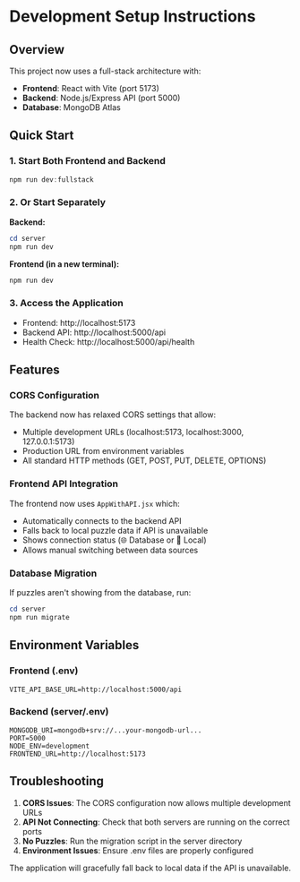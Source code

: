 # Development Setup Instructions

## Overview
This project now uses a full-stack architecture with:
- **Frontend**: React with Vite (port 5173)
- **Backend**: Node.js/Express API (port 5000)  
- **Database**: MongoDB Atlas

## Quick Start

### 1. Start Both Frontend and Backend
```powershell
npm run dev:fullstack
```

### 2. Or Start Separately

**Backend:**
```powershell
cd server
npm run dev
```

**Frontend (in a new terminal):**
```powershell
npm run dev
```

### 3. Access the Application
- Frontend: http://localhost:5173
- Backend API: http://localhost:5000/api
- Health Check: http://localhost:5000/api/health

## Features

### CORS Configuration
The backend now has relaxed CORS settings that allow:
- Multiple development URLs (localhost:5173, localhost:3000, 127.0.0.1:5173)
- Production URL from environment variables
- All standard HTTP methods (GET, POST, PUT, DELETE, OPTIONS)

### Frontend API Integration
The frontend now uses `AppWithAPI.jsx` which:
- Automatically connects to the backend API
- Falls back to local puzzle data if API is unavailable
- Shows connection status (🌐 Database or 💾 Local)
- Allows manual switching between data sources

### Database Migration
If puzzles aren't showing from the database, run:
```powershell
cd server
npm run migrate
```

## Environment Variables

### Frontend (.env)
```
VITE_API_BASE_URL=http://localhost:5000/api
```

### Backend (server/.env)
```
MONGODB_URI=mongodb+srv://...your-mongodb-url...
PORT=5000
NODE_ENV=development
FRONTEND_URL=http://localhost:5173
```

## Troubleshooting

1. **CORS Issues**: The CORS configuration now allows multiple development URLs
2. **API Not Connecting**: Check that both servers are running on the correct ports
3. **No Puzzles**: Run the migration script in the server directory
4. **Environment Issues**: Ensure .env files are properly configured

The application will gracefully fall back to local data if the API is unavailable.
